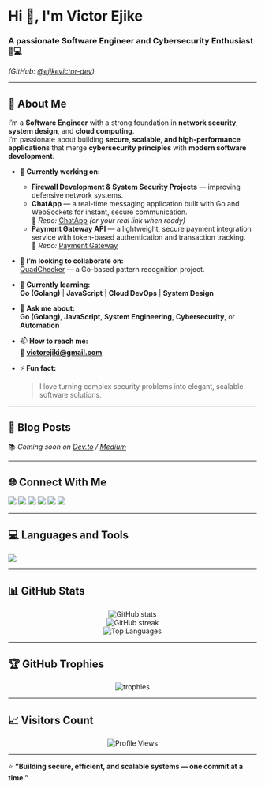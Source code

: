 # Hi 👋, I'm **Victor Ejike**
### A passionate Software Engineer and Cybersecurity Enthusiast 🔐💻  
*(GitHub: [@ejikevictor-dev](https://github.com/victorejike))*

---

## 🚀 About Me

I’m a **Software Engineer** with a strong foundation in **network security**, **system design**, and **cloud computing**.  
I’m passionate about building **secure, scalable, and high-performance applications** that merge **cybersecurity principles** with **modern software development**.

- 🔭 **Currently working on:**  
  - **Firewall Development & System Security Projects** — improving defensive network systems.
  - **ChatApp** — a real-time messaging application built with Go and WebSockets for instant, secure communication.  
    🔗 *Repo:* [ChatApp](https://github.com/victorejike/chatapp) *(or your real link when ready)*
  - **Payment Gateway API** — a lightweight, secure payment integration service with token-based authentication and transaction tracking.  
    🔗 *Repo:* [Payment Gateway](https://github.com/victorejike/payment-gateway)

- 👯 **I’m looking to collaborate on:**  
  [QuadChecker](https://github.com/victorejike/quadchecker) — a Go-based pattern recognition project.

- 🌱 **Currently learning:**  
  **Go (Golang)** | **JavaScript** | **Cloud DevOps** | **System Design**

- 💬 **Ask me about:**  
  **Go (Golang)**, **JavaScript**, **System Engineering**, **Cybersecurity**, or **Automation**

- 📫 **How to reach me:**  
  📧 **victorejiki@gmail.com**

- ⚡ **Fun fact:**  
  > I love turning complex security problems into elegant, scalable software solutions.

---

## 📝 Blog Posts
📚 *Coming soon on [Dev.to](https://dev.to/victorejike) / [Medium](https://medium.com/@ejikevictor)*

---

## 🌐 Connect With Me

<p align="left">
<a href="https://github.com/ejikevictor-dev" target="_blank"><img src="https://img.shields.io/badge/GitHub-100000?style=for-the-badge&logo=github&logoColor=white"/></a>
<a href="https://twitter.com/ejike_codes" target="_blank"><img src="https://img.shields.io/badge/Twitter-1DA1F2?style=for-the-badge&logo=twitter&logoColor=white"/></a>
<a href="https://linkedin.com/in/ejike-victor" target="_blank"><img src="https://img.shields.io/badge/LinkedIn-0077B5?style=for-the-badge&logo=linkedin&logoColor=white"/></a>
<a href="https://medium.com/@ejikevictor" target="_blank"><img src="https://img.shields.io/badge/Medium-12100E?style=for-the-badge&logo=medium&logoColor=white"/></a>
<a href="https://hashnode.com/@ejikevictor" target="_blank"><img src="https://img.shields.io/badge/Hashnode-2962FF?style=for-the-badge&logo=hashnode&logoColor=white"/></a>
<a href="https://instagram.com/ejike.codes" target="_blank"><img src="https://img.shields.io/badge/Instagram-E4405F?style=for-the-badge&logo=instagram&logoColor=white"/></a>
</p>

---

## 💻 Languages and Tools

<p align="left">
<img src="https://skillicons.dev/icons?i=go,python,js,react,nodejs,html,css,linux,git,github,docker,aws,azure,postgresql,mysql,bash,vscode,figma" />
</p>

---

## 📊 GitHub Stats

<p align="center">
  <img src="https://github-readme-stats.vercel.app/api?username=victorejike&show_icons=true&theme=tokyonight" alt="GitHub stats" />
  <br/>
  <img src="https://github-readme-streak-stats.herokuapp.com/?user=victorejike&theme=tokyonight" alt="GitHub streak" />
  <br/>
  <img src="https://github-readme-stats.vercel.app/api/top-langs/?username=victorejike&layout=compact&theme=tokyonight" alt="Top Languages" />
</p>

---

## 🏆 GitHub Trophies

<p align="center">
  <img src="https://github-profile-trophy.vercel.app/?username=victorejike&theme=onestar&margin-w=10" alt="trophies"/>
</p>

---

## 📈 Visitors Count
<p align="center">
  <img src="https://komarev.com/ghpvc/?username=victorejike&style=for-the-badge&color=blue" alt="Profile Views"/>
</p>

---

⭐ **“Building secure, efficient, and scalable systems — one commit at a time.”**
